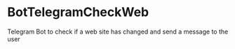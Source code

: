 # BotTelegramCheckWeb
Telegram Bot to check if a web site has changed and send a message to the user
